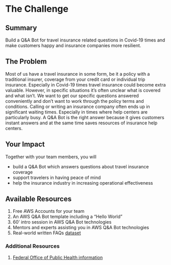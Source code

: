 # The Challenge
## Summary
Build a Q&A Bot for travel insurance related questions in Covid-19 times and
make customers happy and insurance companies more resilient.

## The Problem
Most of us have a travel insurance in some form, be it a policy with a
traditional insurer, coverage from your credit card or individual trip
insurance. Especially in Covid-19 times travel insurance could become extra
valuable. However, in specific situations it’s often unclear what is covered and
what isn’t. We want to get our specific questions answered conveniently and
don’t want to work through the policy terms and conditions. Calling or writing
an insurance company often ends up in significant waiting times. Especially in
times where help centers are particularly busy. A Q&A Bot is the right answer
because it gives customers instant answers and at the same time saves resources
of insurance help centers.

## Your Impact
Together with your team members, you will
* build a Q&A Bot which answers questions about travel insurance coverage
* support travelers in having peace of mind
* help the insurance industry in increasing operational effectiveness

## Available Resources
1. Free AWS Accounts for your team
1. An AWS Q&A Bot template including a “Hello World”
1. 60’ intro session in AWS Q&A Bot technologies
1. Mentors and experts assisting you in AWS Q&A Bot technologies
1. Real-world written FAQs [dataset](./Dataset.md)

### Additional Resources
1. [Federal Office of Public Health
information](https://www.bag.admin.ch/bag/en/home/krankheiten/ausbrueche-epidemien-pandemien/aktuelle-ausbrueche-epidemien/novel-cov.html)
